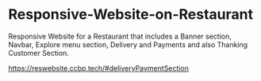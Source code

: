 # Responsive-Website-on-Restaurant
Responsive Website for a Restaurant that includes a Banner section, Navbar, Explore menu section, Delivery and Payments and also Thanking Customer Section.

https://reswebsite.ccbp.tech/#deliveryPaymentSection
